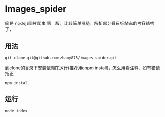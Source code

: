 # Images_spider
简易 nodejs图片爬虫
第一版，比较简单粗糙，解析部分看目标站点的内容结构了，

## 用法
```
git clone git@github.com:zhaoy875/images_spider.git
```

到clone的目录下安装依赖在运行(推荐用cnpm install)，怎么用看注释，如有错请指正
```
npm install 
```
## 运行
```
node index
```
